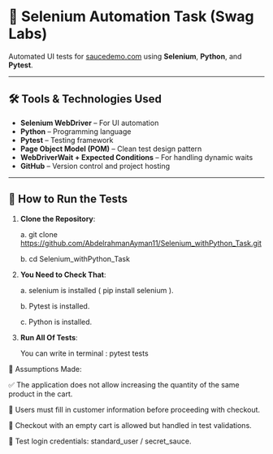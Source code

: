# 🧪 Selenium Automation Task (Swag Labs)

Automated UI tests for [saucedemo.com](https://www.saucedemo.com) using **Selenium**, **Python**, and **Pytest**.

---

## 🛠 Tools & Technologies Used

- **Selenium WebDriver** – For UI automation
- **Python** – Programming language
- **Pytest** – Testing framework
- **Page Object Model (POM)** – Clean test design pattern
- **WebDriverWait + Expected Conditions** – For handling dynamic waits
- **GitHub** – Version control and project hosting

---

## 🚀 How to Run the Tests

1. **Clone the Repository**:

    a. git clone https://github.com/AbdelrahmanAyman11/Selenium_withPython_Task.git
    
    b. cd Selenium_withPython_Task

2. **You Need to Check That**:

    a. selenium is installed ( pip install selenium ).
   
   b. Pytest is installed.
   
   c. Python is installed.

4. **Run All Of Tests**:

    You can write in terminal : pytest tests



📌 Assumptions Made:

✅ The application does not allow increasing the quantity of the same product in the cart.

🧍 Users must fill in customer information before proceeding with checkout.

🛒 Checkout with an empty cart is allowed but handled in test validations.

🔐 Test login credentials: standard_user / secret_sauce.
   
